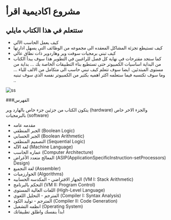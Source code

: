 مشروع اكاديمية اقرأ
=====


ستتعلم في هذا الكتاب مايلي
------
- كيف يعمل الحاسب الآلي
- كيف تستيطع تجزئة المشاكل المعقده الى مجموعه من الوظائف التي يسهل ادارتها
- كيف تبني برمجيات سوفت وير وهاردوير ذات نطاق عالي
- كما ستجد مقترحات في نهاية كل فصل للراغبين في التطوير 
هذا سوف يبدأ الكتاب من البداية اساسيات الكمبيوتر حتى تستطيع بناء التطبيقات الخاصة بك ... بداية من مستوى المبتدئين. ايضا
سوف تتعلم كيف تبني حاسب الى متكامل من الالف للياء ... وما سوف تكتسبه فيما ستعلمه اكثر اهميه بكثير من الكمبيوتر نفسه الذي
سوف تبنيه ..


![ss](http://s28.postimg.org/6h2f5wsyl/10259570_10202962319152808_155252116_n.jpg)


###الفهرس

يتكون الكتاب من جزئين جزء خاص بالهارد وير (hardware)
والجزء الاخر خاص بالبرمجيات (software)
- مقدمه عامه
- الجبر المنطقي (Boolean Logic)
- الجبر الحسابي (Boolean Arithmetic)
- التصميم المنطقي (Sequential Logic)
- لغة الآله (Machine Language)
- عماره الحاسب (Computer Architecture)
- المعالج متعدد الأغراض (ASIP(ApplicationSpecificInstruction-setProcessors) Design)
- لغة التجميع (Assembler)
- الخوارزميات (Algorithms)
- الجهاز الافتراضي - المكدسه الحسابيه (VM I: Stack Arithmetic)
- التحكم بالبرنامج (VM II: Program Control)
- اللغات العالية المستوى (High-Level Language)
- المترجم - التحليل اللغوي (Compiler I: Syntax Analysis)
- المترجم - توليد الكود (Compiler II: Code Generation)
- انظمه التشغيل (Operating System)
- ابدأ بنفسك واطلق تطبيقاتك
